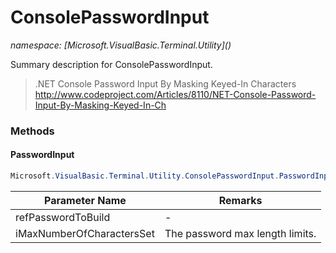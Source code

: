 ﻿# ConsolePasswordInput
_namespace: [Microsoft.VisualBasic.Terminal.Utility](<a href="#" onClick="load('/docs/Microsoft.VisualBasic.Terminal.Utility/index.md')"></a>)_

Summary description for ConsolePasswordInput.

> 
>  .NET Console Password Input By Masking Keyed-In Characters
>  http://www.codeproject.com/Articles/8110/NET-Console-Password-Input-By-Masking-Keyed-In-Ch
>  


### Methods

#### PasswordInput
```csharp
Microsoft.VisualBasic.Terminal.Utility.ConsolePasswordInput.PasswordInput(System.String@,System.Int32)
```


|Parameter Name|Remarks|
|--------------|-------|
|refPasswordToBuild|-|
|iMaxNumberOfCharactersSet|The password max length limits.|



